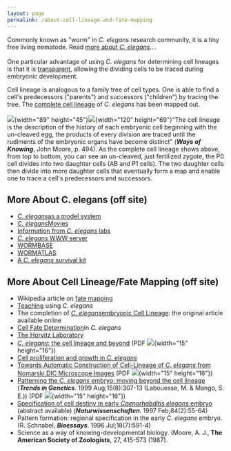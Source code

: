 ```yaml
---
layout: page
permalink: /about-cell-lineage-and-fate-mapping
---
```

Commonly known as \"worm\" in *C. elegans* research community, it is a
tiny free living nematode. Read [more about *C.
elegans*](/about-c-elegans "About C. elegans")\....\
\
One particular advantage of using *C. elegans* for determining cell
lineages is that it is [transparent](/c-elegans-transparency), allowing
the dividing cells to be traced during embryonic development.

Cell lineage is analogous to a family tree of cell types. One is able to
find a cell\'s predecessors (\"parents\") and successors (\"children\")
by tracing the tree. The [complete cell
lineage](/image/c-elegans-cell-lineage "C. elegans cell lineage") of *C.
elegans* has been mapped out.\
\
![](files/worm/ABP1_0.jpg){width="89"
height="45"}![](files/worm/ABP1Next_0.jpg){width="120" height="69"}\"The
cell lineage is the description of the history of each embryonic cell
beginning with the un-cleaved egg, the products of every division are
traced until the rudiments of the embryonic organs have become
distinct\" (***Ways of Knowing***, John Moore, p. 494). As the complete
cell lineage shows above, from top to bottom, you can see an un-cleaved,
just fertilized zygote, the P0 cell divides into two daughter cells (AB
and P1 cells). The two daughter cells then divide into more daughter
cells that eventually form a map and enable one to trace a cell\'s
predecessors and successors.

More About C. elegans (off site)
--------------------------------

<div>

-   *[C. elegans](https://wssp.rutgers.edu/)*[as a model
    system](https://wssp.rutgers.edu/)
-   *[C.
    elegans](http://labs.bio.unc.edu/Goldstein/movies.html)*[Movies](http://labs.bio.unc.edu/Goldstein/movies.html)
-   [Information from *C. elegans*
    labs](http://elegans.swmed.edu/Worm_labs/)
-   [*C. elegans* WWW server](http://elegans.swmed.edu/)
-   [WORMBASE](http://www.wormbase.org/)
-   [WORMATLAS](http://www.wormatlas.org/)
-   [A *C. elegans* survival
    kit](http://C.elegans.tripod.com/c_elegans_Introduction_Value_to_Biology_Medicine.htm)

</div>

More About Cell Lineage/Fate Mapping (off site)
-----------------------------------------------

-   Wikipedia article on [fate
    mapping](https://en.wikipedia.org/wiki/Fate_mapping)
-   [Teaching](http://nema.cap.ed.ac.uk/teaching/devbio3/devbio3.html)
    using *C. elegans*
-   The completion of *[C.
    elegans](http://www.wormatlas.org/Sulstonemblin_1983/references.html)*[embryonic
    Cell
    Lineage](http://www.wormatlas.org/Sulstonemblin_1983/references.html):
    the original article available online
-   [Cell Fate
    Determination](http://people.ucalgary.ca/~browder/virtualembryo/c_elegans.html)in
    *C. elegans*
-   [The Horvitz
    Laboratory](http://web.mit.edu/horvitz/www/researchlinks/celllineage.html)
-   [*C. elegans*: the cell lineage and
    beyond](https://www.nobelprize.org/nobel_prizes/medicine/laureates/2002/sulston-lecture.pdf)
    (PDF ![](files/worm/pdf.gif){width="15" height="16"})
-   [Cell proliferation and growth in *C.
    elegans*](http://onlinelibrary.wiley.com/doi/10.1002/bies.10019/pdf)
-   [Towards Automatic Construction of Cell-Lineage of *C. elegans* from
    Nomarski DIC Microscope
    Images](http://www.jsbi.org/journal/GIW99/GIW99F15.pdf) (PDF
    ![](files/worm/pdf.gif){width="15" height="16"})
-   [Patterning the *C. elegans* embryo: moving beyond the cell
    lineage](http://www.sciencedirect.com/science?_ob=MImg&_imagekey=B6TCY-3X29CY3-C-1&_cdi=5183&_orig=search&_coverDate=08%2F01%2F1999&_qd=1&_sk=999849991&view=c&wchp=dGLbVzz-zSkWA&_acct=C000020958&_version=1&_userid=443835&ie=f.pdf&_valck=1&md5=e3e147dc8b0581a73a93374aefc23e43&ie=/sdarticle.pdf)
    (***Trends in Genetics***. 1999 Aug;15(8):307-13 (Labouesse, M. &
    Mango, S. E.)) (PDF ![](files/worm/pdf.gif){width="15" height="16"})
-   [Specification of cell destiny in early *Caenorhabditis elegans*
    embryo](https://www.ncbi.nlm.nih.gov/pubmed/9121590?dopt=Abstract)
    (abstract available) (***Naturwissenschaften***. 1997
    Feb;84(2):55-64)
-   Pattern formation: regional specification in the early *C. elegans*
    embryo. (R. Schnabel, ***Bioessays***. 1996 Jul;18(7):591-4)
-   Science as a way of knowing-developmental biology. (Moore, A.
    J., **The American Society of Zoologists**, 27, 415-573 (1987).
